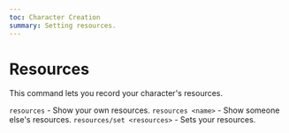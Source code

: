 ```yaml
---
toc: Character Creation
summary: Setting resources.
---
```

# Resources
This command lets you record your character's resources.

`resources` - Show your own resources.
`resources <name>` - Show someone else's resources.
`resources/set <resources>` - Sets your resources.